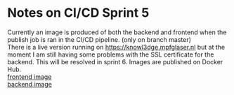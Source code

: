# Notes on CI/CD Sprint 5

Currently an image is produced of both the backend and frontend when the publish job is ran in the CI/CD pipeline. (only on branch master)  
There is a live version running on https://knowl3dge.mpfglaser.nl but at the moment I am still having some problems with the SSL certificate for the backend. This will be resolved in sprint 6.
Images are published on Docker Hub.  
[frontend image](https://hub.docker.com/repository/docker/mpfglaser/knowl3dge-webapp)  
[backend image](https://hub.docker.com/repository/docker/mpfglaser/knowl3dge-backend)